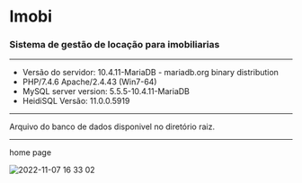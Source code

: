 # Imobi
### Sistema de gestão de locação para imobiliarias
---
* Versão do servidor: 10.4.11-MariaDB - mariadb.org binary distribution
* PHP/7.4.6 Apache/2.4.43 (Win7-64) 
* MySQL server version: 5.5.5-10.4.11-MariaDB
* HeidiSQL Versão: 11.0.0.5919
---
Arquivo do banco de dados disponivel no diretório raiz.

---
home page

![2022-11-07 16 33 02](https://user-images.githubusercontent.com/106672970/200398610-a1d2082d-ef7d-4b9b-9388-f85f4e524d23.jpg)
